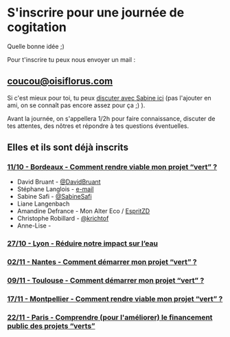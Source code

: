 # S'inscrire pour une journée de cogitation

Quelle bonne idée ;)

Pour t'inscrire tu peux nous envoyer un mail :
## [coucou@oisiflorus.com](mailto:coucou@oisiflorus.com)

Si c'est mieux pour toi, tu peux [discuter avec Sabine ici](https://www.facebook.com/sabine.safi) (pas l'ajouter en ami, on se connaît pas encore assez pour ça ;) ).

Avant la journée, on s'appellera 1/2h pour faire connaissance, discuter de tes attentes, des nôtres et répondre à tes questions éventuelles.

## Elles et ils sont déjà inscrits

### [11/10 - Bordeaux - Comment rendre viable mon projet “vert” ?](http://www.oisiflorus.com/journees-cogitation/bordeaux/presentation.html)

* David Bruant - [@DavidBruant](https://twitter.com/DavidBruant)
* Stéphane Langlois - [e-mail](mailto:%73t%65%70h%61n%65&#46;&#108;a&#110;glo&#105;&#115;&#64;s%63&#111;&#112;%79l%65f%74%2e%66&#114;)
* Sabine Safi - [@SabineSafi](https://twitter.com/SabineSafi)
* Liane Langenbach
* Amandine Defrance - Mon Alter Eco / [EspritZD]([www.espritzerodechet.fr](http://www.espritzerodechet.fr/))
* Christophe Robillard - [@krichtof](https://twitter.com/krichtof) 
* Anne-Lise - 

### [27/10 - Lyon - Réduire notre impact sur l’eau](http://www.oisiflorus.com/journees-cogitation/lyon/presentation.html)

### [02/11 - Nantes - Comment démarrer mon projet “vert” ?](http://www.oisiflorus.com/journees-cogitation/nantes/presentation.html)

### [09/11 - Toulouse - Comment démarrer mon projet “vert” ?](http://www.oisiflorus.com/journees-cogitation/toulouse/presentation.html)

### [17/11 - Montpellier - Comment rendre viable mon projet “vert” ?](http://www.oisiflorus.com/journees-cogitation/montpellier/presentation.html)

### [22/11 - Paris - Comprendre (pour l'améliorer) le financement public des projets “verts”](http://www.oisiflorus.com/journees-cogitation/paris/presentation.html)